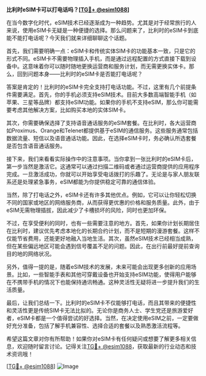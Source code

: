 **比利时eSIM卡可以打电话吗？[[TG💪+ @esim1088](https://t.me/s/esim1088)]**

在当今数字化时代，eSIM技术已经逐渐成为一种趋势。尤其是对于经常旅行的人来说，使用eSIM卡无疑是一种便捷的选择。那么问题来了，比利时的eSIM卡到底能不能打电话呢？今天我们就来详细聊聊这个话题。

首先，我们需要明确一点：eSIM卡和传统实体SIM卡的功能基本一致，只是它的形式不同。eSIM卡不需要物理插入手机，而是通过远程配置的方式直接下载到设备中。这意味着你可以随时随地更换运营商和服务计划，而无需更换实体卡。那么，回到问题本身——比利时的eSIM卡是否能打电话呢？

答案是肯定的！比利时的eSIM卡完全支持打电话功能。不过，这里有几个前提条件需要满足。首先，你的手机必须支持eSIM技术。目前大多数高端智能手机（如苹果、三星等品牌）都支持eSIM功能。如果你的手机不支持eSIM，那么你可能需要考虑其他解决方案，比如购买本地的实体SIM卡。

其次，你需要确保选择了支持语音通话服务的eSIM套餐。在比利时，各大运营商如Proximus、Orange和Telenet都提供基于eSIM的通信服务。这些服务通常包括数据流量、短信以及语音通话功能。因此，在选择eSIM卡时，务必确认所选套餐是否包含语音通话服务。

接下来，我们来看看实际操作中的注意事项。当你拿到一张比利时的eSIM卡后，第一步当然是激活它。这通常可以通过扫描二维码或者通过运营商提供的应用程序完成。一旦激活成功，你就可以开始享受电话拨打的乐趣了。无论是与家人朋友联系还是处理紧急事务，eSIM都能为你提供稳定可靠的通信体验。

当然，除了打电话之外，eSIM卡还有许多其他优点。例如，它可以让你轻松切换不同的国家或地区的网络服务商，从而获得更优惠的价格和服务质量。此外，由于eSIM无需物理插拔，因此减少了卡槽损坏的风险，同时也更加环保。

不过，在享受便利的同时，也有一些需要注意的地方。首先，如果你计划长期居住在比利时，建议优先考虑本地化的长期合约计划，而不是短期的漫游套餐。这样不仅能节省费用，还能更好地融入当地生活。其次，虽然eSIM技术已经相当成熟，但在某些偏远地区可能会遇到信号覆盖不足的问题。因此，在出行前最好提前查询目的地的网络状况。

另外，值得一提的是，随着eSIM技术的发展，未来可能会出现更多创新的应用场景。比如，一些智能手表和其他可穿戴设备也开始支持eSIM功能，使得用户能够在不携带手机的情况下也能保持通讯畅通。这种灵活性无疑将进一步提升我们的生活质量。

最后，让我们总结一下。比利时的eSIM卡不仅能够打电话，而且其带来的便捷性和灵活性更是传统SIM卡无法比拟的。无论你是商务人士、学生党还是旅游爱好者，eSIM卡都是一个值得尝试的好选择。当然，在决定使用eSIM之前，一定要做好充分准备，包括了解手机兼容性、选择合适的套餐以及熟悉激活流程等。

希望这篇文章对你有所帮助！如果你对eSIM卡有任何疑问或想要了解更多相关信息，欢迎随时留言讨论。记得关注[TG💪+ @esim1088](https://t.me/s/esim1088)，获取最新的行业动态和技术资讯哦！

[[TG💪+ @esim1088](https://t.me/s/esim1088)] ![Image](https://i.postimg.cc/4NQfJmqS/Snipaste-2025-05-13-00-14-12.png)